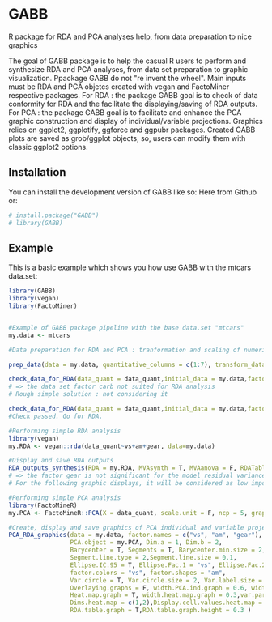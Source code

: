 # GABB
R package for RDA and PCA analyses help, from data preparation to nice graphics

The goal of GABB package is to help the casual R users to perform and synthesize RDA and PCA analyses, from data set preparation to graphic visualization.
Ppackage GABB do not "re invent the wheel". Main inputs must be RDA and PCA objetcs created with vegan and FactoMiner respective packages.
For RDA : the package GABB goal is to check of data conformity for RDA and the facilitate the displaying/saving of RDA outputs.
For PCA : the package GABB goal is to facilitate and enhance the PCA graphic construction and display of individual/variable projections.
Graphics relies on ggplot2, ggplotify, ggforce and ggpubr packages. 
Created GABB plots are saved as grob/ggplot objects, so, users can modify them with classic ggplot2 options.

## Installation

You can install the development version of GABB like so:
Here from Github or:

``` r
# install.package("GABB")
# library(GABB)

```

## Example

This is a basic example which shows you how use GABB with the mtcars data.set:

``` r
library(GABB)
library(vegan)
library(FactoMiner)


#Example of GABB package pipeline with the base data.set "mtcars" 
my.data <- mtcars

#Data preparation for RDA and PCA : tranformation and scaling of numeric/quantitative variables

prep_data(data = my.data, quantitative_columns = c(1:7), transform_data_method = "log", scale_data = T)

check_data_for_RDA(data_quant = data_quant,initial_data = my.data,factor_names = c("vs", "am", "gear", "carb"))
# => the data set factor carb not suited for RDA analysis
# Rough simple solution : not considering it

check_data_for_RDA(data_quant = data_quant,initial_data = my.data,factor_names = c("vs", "am", "gear"))
#Check passed. Go for RDA.

#Performing simple RDA analysis
library(vegan)
my.RDA <- vegan::rda(data_quant~vs+am+gear, data=my.data)

#Display and save RDA outputs
RDA_outputs_synthesis(RDA = my.RDA, MVAsynth = T, MVAanova = F, RDATable = T)
# => the factor gear is not significant for the model residual variance modulations.
# For the following graphic displays, it will be considered as low importance factor.

#Performing simple PCA analysis
library(FactoMineR)
my.PCA <- FactoMineR::PCA(X = data_quant, scale.unit = F, ncp = 5, graph = F) 

#Create, display and save graphics of PCA individual and variable projections.
PCA_RDA_graphics(data = my.data, factor.names = c("vs", "am", "gear"), 
                 PCA.object = my.PCA, Dim.a = 1, Dim.b = 2,
                 Barycenter = T, Segments = T, Barycenter.min.size = 2, Ind.min.size = 1,
                 Segment.line.type = 2,Segment.line.size = 0.1,
                 Ellipse.IC.95 = T, Ellipse.Fac.1 = "vs", Ellipse.Fac.2 = "am",
                 factor.colors = "vs", factor.shapes = "am",
                 Var.circle = T, Var.circle.size = 2, Var.label.size = 5,
                 Overlaying.graphs = F, width.PCA.ind.graph = 0.6, width.PCA.var.graph = 0.4, 
                 Heat.map.graph = T, width.heat.map.graph = 0.3,var.parameter.heat.map = "cor",
                 Dims.heat.map = c(1,2),Display.cell.values.heat.map = T,Cluster.col.heat.map = T,Cluster.row.heat.map = T,
                 RDA.table.graph = T,RDA.table.graph.height = 0.3 )
  
``` 



